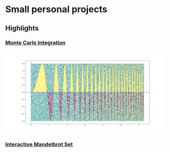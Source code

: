 # Small personal projects

## Highlights  

### [Monte Carlo Integration](monte_carlo_integration)

![](monte_carlo_integration/data/sin(x%5E2).png)

### [Interactive Mandelbrot Set](mandelbrot)